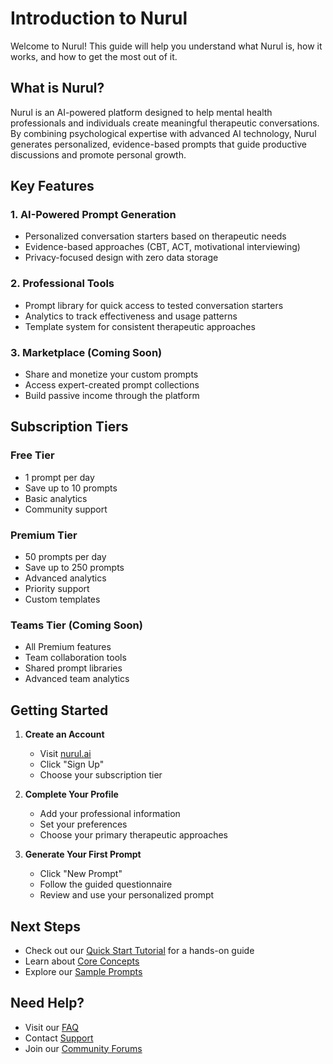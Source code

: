 # Introduction to Nurul

Welcome to Nurul! This guide will help you understand what Nurul is, how it works, and how to get the most out of it.

## What is Nurul?

Nurul is an AI-powered platform designed to help mental health professionals and individuals create meaningful therapeutic conversations. By combining psychological expertise with advanced AI technology, Nurul generates personalized, evidence-based prompts that guide productive discussions and promote personal growth.

## Key Features

### 1. AI-Powered Prompt Generation
- Personalized conversation starters based on therapeutic needs
- Evidence-based approaches (CBT, ACT, motivational interviewing)
- Privacy-focused design with zero data storage

### 2. Professional Tools
- Prompt library for quick access to tested conversation starters
- Analytics to track effectiveness and usage patterns
- Template system for consistent therapeutic approaches

### 3. Marketplace (Coming Soon)
- Share and monetize your custom prompts
- Access expert-created prompt collections
- Build passive income through the platform

## Subscription Tiers

### Free Tier
- 1 prompt per day
- Save up to 10 prompts
- Basic analytics
- Community support

### Premium Tier
- 50 prompts per day
- Save up to 250 prompts
- Advanced analytics
- Priority support
- Custom templates

### Teams Tier (Coming Soon)
- All Premium features
- Team collaboration tools
- Shared prompt libraries
- Advanced team analytics

## Getting Started

1. **Create an Account**
   - Visit [nurul.ai](https://nurul.ai)
   - Click "Sign Up"
   - Choose your subscription tier

2. **Complete Your Profile**
   - Add your professional information
   - Set your preferences
   - Choose your primary therapeutic approaches

3. **Generate Your First Prompt**
   - Click "New Prompt"
   - Follow the guided questionnaire
   - Review and use your personalized prompt

## Next Steps

- Check out our [Quick Start Tutorial](./quick-start.md) for a hands-on guide
- Learn about [Core Concepts](./core-concepts.md)
- Explore our [Sample Prompts](../resources/sample-prompts.md)

## Need Help?

- Visit our [FAQ](../resources/faq.md)
- Contact [Support](../support/contact.md)
- Join our [Community Forums](https://community.nurul.ai) 